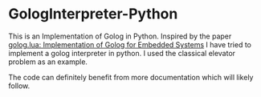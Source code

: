 # GologInterpreter-Python

This is an Implementation of Golog in Python.
Inspired by the paper [golog.lua: Implementation of Golog for Embedded Systems](https://drops.dagstuhl.de/opus/volltexte/2010/2631/pdf/10081.Ferrein.2631.pdf) I have tried to implement a golog interpreter in python.
I used the classical elevator problem as an example.

The code can definitely benefit from more documentation which will likely follow.
